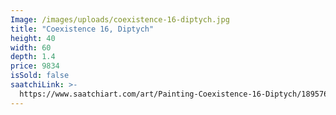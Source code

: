```yaml
---
Image: /images/uploads/coexistence-16-diptych.jpg
title: "Coexistence 16, Diptych"
height: 40
width: 60
depth: 1.4
price: 9834
isSold: false
saatchiLink: >-
  https://www.saatchiart.com/art/Painting-Coexistence-16-Diptych/189576/4546769/view
---
```

